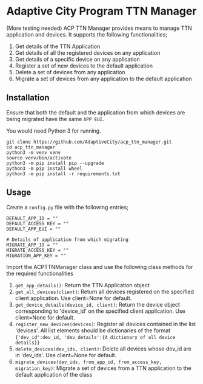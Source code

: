 # Adaptive City Program TTN Manager
(More testing needed)
ACP TTN Manager provides means to manage TTN application and devices. It supports the following functionalities;
1. Get details of the TTN Application
2. Get details of all the registered devices on any application
3. Get details of a specific device on any application
4. Register a set of new devices to the default application
5. Delete a set of devices from any application
6. Migrate a set of devices from any application to the default application

## Installation

Ensure that both the default and the application from which devices are being migrated have the same `APP EUI`.

You would need Python 3 for running.

```
git clone https://github.com/AdaptiveCity/acp_ttn_manager.git
cd acp_ttn_manager
python3 -m venv venv
source venv/bin/activate
python3 -m pip install pip --upgrade
python3 -m pip install wheel
python3 -m pip install -r requirements.txt
```

## Usage
Create a `config.py` file with the following entries;

```
DEFAULT_APP_ID = ""
DEFAULT_ACCESS_KEY = ""
DEFAULT_APP_EUI = ""

# Details of application from which migrating
MIGRATE_APP_ID = ""
MIGRATE_ACCESS_KEY = ""
MIGRATION_APP_KEY = ""
```

Import the ACPTTNManager class and use the following class methods for the required functionalities

1. `get_app_details()`: Return the TTN Application object
2. `get_all_devices(client)`: Return all devices registered on the specified client application. Use client=None for default.
3. `get_device_details(device_id, client)`: Return the device object corresponding to 'device_id' on the specified client application. Use client=None for default.
4. `register_new_devices(devices)`: Register all devices contained in the list 'devices'. All list elements should be dictionaries of the format `{'dev_id':dev_id, 'dev_details':{A dictionary of all device details}}`
5. `delete_devices(dev_ids, client)`: Delete all devices whose dev_id are in 'dev_ids'. Use client=None for default.
6. `migrate_devices(dev_ids, from_app_id, from_access_key, migration_key)`: Migrate a set of devices from a TTN application to the default application of the class